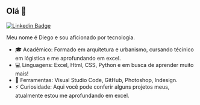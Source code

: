 ## Olá 👋
[![Linkedin Badge](https://img.shields.io/badge/linkedin-%230077B5.svg?&style=for-the-badge&logo=linkedin&logoColor=white&link=https://www.linkedin.com/in/gomesdjg/)](https://www.linkedin.com/in/gomesdjg/)

Meu nome é Diego e sou aficionado por tecnologia.

* :mortar_board: Acadêmico: Formado em arquitetura e urbanismo, cursando técinico em lógistica e me aprofundando em excel.
* :computer: Linguagens: Excel, Html, CSS, Python e em busca de aprender muito mais!
* :wrench: Ferramentas: Visual Studio Code, GitHub, Photoshop, Indesign.
* ⚡ Curiosidade: Aqui você pode conferir alguns projetos meus, atualmente estou me aprofundando em excel.
<!--
**gomesdjr/gomesdjr** is a ✨ _special_ ✨ repository because its `README.md` (this file) appears on your GitHub profile.

Here are some ideas to get you started:

- 🔭 I’m currently working on ...
- 🌱 I’m currently learning ...
- 👯 I’m looking to collaborate on ...
- 🤔 I’m looking for help with ...
- 💬 Ask me about ...
- 📫 How to reach me: ...
- 😄 Pronouns: ...
- ⚡ Fun fact: ...
-->
